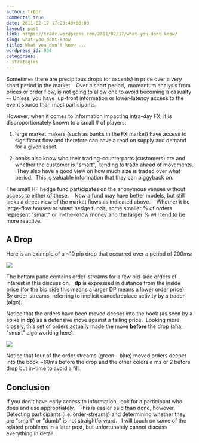 ```yaml
---
author: tr8dr
comments: true
date: 2011-02-17 17:29:40+00:00
layout: post
link: https://tr8dr.wordpress.com/2011/02/17/what-you-dont-know/
slug: what-you-dont-know
title: What you don't know ...
wordpress_id: 834
categories:
- strategies
---
```


Sometimes there are precipitous drops (or ascents) in price over a very short period in the market.   Over a short period,  momentum analysis from prices or order flow, is not going to allow one to avoid becoming a casualty -- Unless, you have  up-front information or lower-latency access to the event source than most participants.

However, when it comes to information impacting intra-day FX, it is disproportionately known to a small # of players:



	
  1. large market makers (such as banks in the FX market) have access to significant flow and therefore can have a read on supply and demand for a given asset.

	
  2. banks also know who their trading-counterparts (customers) are and whether the customer is "smart",  tending to trade ahead of movements.  They also have a good view on how much size is traded over what period.  This is valuable information that they can piggyback on.


The small HF hedge fund participates on the anonymous venues without access to either of these.    Now a fund may have better models, but still lacks a direct view of the market flows as indicated above.    Whether it be large-flow houses or smart hedge funds, some smaller % of orders represent "smart" or in-the-know money and the larger % will tend to be more reactive.


## A Drop


Here is an example of a ~10 pip drop that occurred over a period of 200ms:

[![](http://tr8dr.files.wordpress.com/2011/02/screen-shot-2011-02-17-at-12-01-18-pm.png)](http://tr8dr.files.wordpress.com/2011/02/screen-shot-2011-02-17-at-12-01-18-pm.png)

The bottom pane contains order-streams for a few bid-side orders of interest in this discussion.   **dp** is expressed in distance from the inside price (for the bid side this means a larger DP means a lower order price).   By order-streams, referring to implicit cancel/replace activity by a trader (algo).

Notice that the orders have been moved deeper into the book (as seen by a spike in **dp**) as a defensive move against a falling price.  Looking more closely, this set of orders actually made the move **before** the drop (aha, "smart" algo working here).

[![](http://tr8dr.files.wordpress.com/2011/02/screen-shot-2011-02-17-at-12-21-16-pm.png)](http://tr8dr.files.wordpress.com/2011/02/screen-shot-2011-02-17-at-12-21-16-pm.png)

Notice that four of the order streams (green - blue) moved orders deeper into the book ~60ms before the drop and the other colors a ms or 2 before drop but in-time to avoid a fill.


## Conclusion


If you don't have early access to information, look for a participant who does and use appropriately.   This is easier said than done, however. Detecting participants (i.e. order-streams) and determining whether they are "smart" or "dumb" is not straightforward.   I will touch on some of the related problems in a later post, but unfortunately cannot discuss everything in detail.
